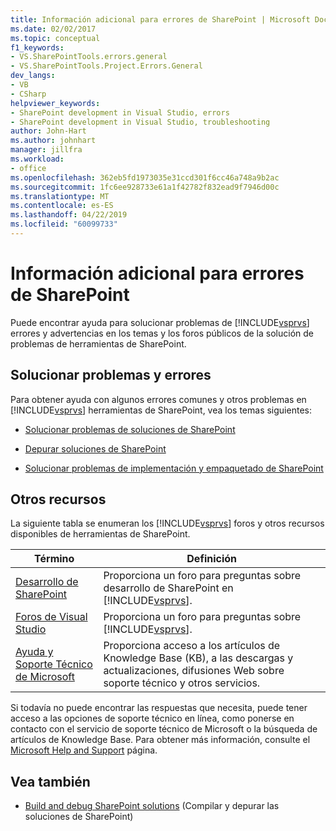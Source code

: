 ```yaml
---
title: Información adicional para errores de SharePoint | Microsoft Docs
ms.date: 02/02/2017
ms.topic: conceptual
f1_keywords:
- VS.SharePointTools.errors.general
- VS.SharePointTools.Project.Errors.General
dev_langs:
- VB
- CSharp
helpviewer_keywords:
- SharePoint development in Visual Studio, errors
- SharePoint development in Visual Studio, troubleshooting
author: John-Hart
ms.author: johnhart
manager: jillfra
ms.workload:
- office
ms.openlocfilehash: 362eb5fd1973035e31ccd301f6cc46a748a9b2ac
ms.sourcegitcommit: 1fc6ee928733e61a1f42782f832ead9f7946d00c
ms.translationtype: MT
ms.contentlocale: es-ES
ms.lasthandoff: 04/22/2019
ms.locfileid: "60099733"
---
```

# <a name="additional-information-for-sharepoint-errors"></a>Información adicional para errores de SharePoint
  Puede encontrar ayuda para solucionar problemas de [!INCLUDE[vsprvs](../sharepoint/includes/vsprvs-md.md)] errores y advertencias en los temas y los foros públicos de la solución de problemas de herramientas de SharePoint.

## <a name="troubleshoot-errors-and-issues"></a>Solucionar problemas y errores
 Para obtener ayuda con algunos errores comunes y otros problemas en [!INCLUDE[vsprvs](../sharepoint/includes/vsprvs-md.md)] herramientas de SharePoint, vea los temas siguientes:

- [Solucionar problemas de soluciones de SharePoint](../sharepoint/troubleshooting-sharepoint-solutions.md)

- [Depurar soluciones de SharePoint](../sharepoint/debugging-sharepoint-solutions.md)

- [Solucionar problemas de implementación y empaquetado de SharePoint](../sharepoint/troubleshooting-sharepoint-packaging-and-deployment.md)

## <a name="other-resources"></a>Otros recursos
 La siguiente tabla se enumeran los [!INCLUDE[vsprvs](../sharepoint/includes/vsprvs-md.md)] foros y otros recursos disponibles de herramientas de SharePoint.

|Término|Definición|
|----------|----------------|
|[Desarrollo de SharePoint](http://go.microsoft.com/fwlink/?LinkId=179593)|Proporciona un foro para preguntas sobre desarrollo de SharePoint en [!INCLUDE[vsprvs](../sharepoint/includes/vsprvs-md.md)].|
|[Foros de Visual Studio](http://go.microsoft.com/fwlink/?LinkID=150452)|Proporciona un foro para preguntas sobre [!INCLUDE[vsprvs](../sharepoint/includes/vsprvs-md.md)].|
|[Ayuda y Soporte Técnico de Microsoft](http://go.microsoft.com/fwlink/?LinkID=108287)|Proporciona acceso a los artículos de Knowledge Base (KB), a las descargas y actualizaciones, difusiones Web sobre soporte técnico y otros servicios.|

 Si todavía no puede encontrar las respuestas que necesita, puede tener acceso a las opciones de soporte técnico en línea, como ponerse en contacto con el servicio de soporte técnico de Microsoft o la búsqueda de artículos de Knowledge Base. Para obtener más información, consulte el [Microsoft Help and Support](http://go.microsoft.com/fwlink/?LinkID=155371) página.

## <a name="see-also"></a>Vea también
- [Build and debug SharePoint solutions](../sharepoint/building-and-debugging-sharepoint-solutions.md) (Compilar y depurar las soluciones de SharePoint)
